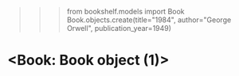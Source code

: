 >>> from bookshelf.models import Book
>>> Book.objects.create(title="1984", author="George Orwell", publication_year=1949)
# <Book: Book object (1)>
